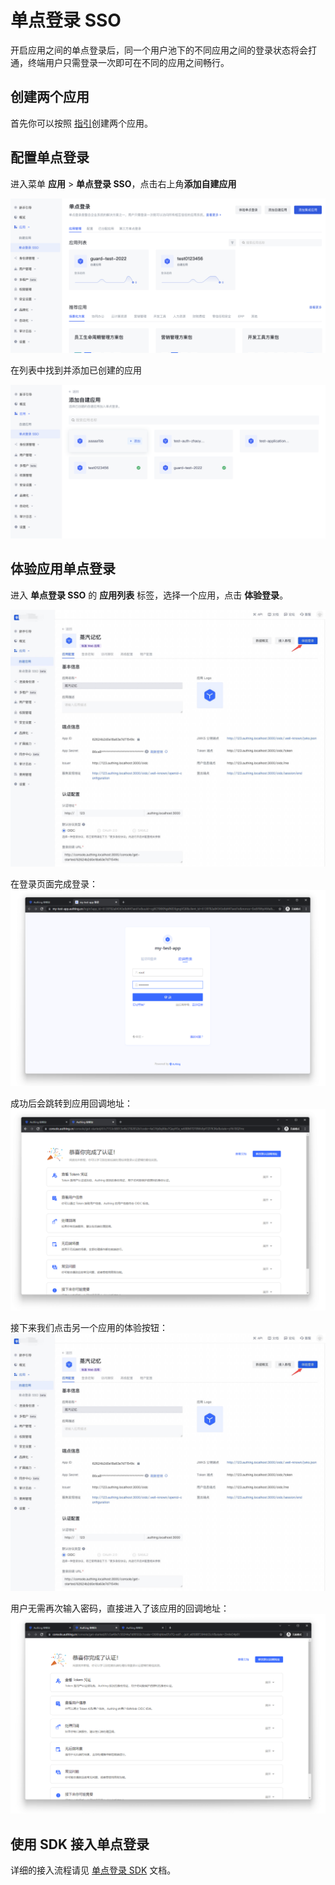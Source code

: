 # 单点登录 SSO

<LastUpdated/>

开启应用之间的单点登录后，同一个用户池下的不同应用之间的登录状态将会打通，终端用户只需登录一次即可在不同的应用之间畅行。

## 创建两个应用

首先你可以按照 [指引](/guides/app-new/create-app/create-app.md)创建两个应用。

## 配置单点登录

进入菜单 **应用** > **单点登录 SSO**，点击右上角**添加自建应用**

<!-- 分别进入这两个应用的配置页面，选择**登录控制**标签页，开启多域名单点登录开关。 -->

![](../images/01.png)

在列表中找到并添加已创建的应用

![](../images/02.png)

## 体验应用单点登录

进入 **单点登录 SSO** 的 **应用列表** 标签，选择一个应用，点击 **体验登录**。

![](../images/03.png)

在登录页面完成登录：
![](../images/sso04.png)

成功后会跳转到应用回调地址：
![](../images/sso05.png)

接下来我们点击另一个应用的体验按钮：
![](../images/03.png)

用户无需再次输入密码，直接进入了该应用的回调地址：
![](../images/sso07.png)

## 使用 SDK 接入单点登录

详细的接入流程请见 [单点登录 SDK](/reference/sdk-for-sso-spa.md) 文档。
